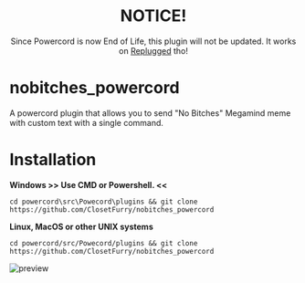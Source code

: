 <h1 align="center"><b>NOTICE!</b></h1>
<p align="center">Since Powercord is now End of Life, this plugin will not be updated. It works on <a href="https://github.com/replugged-org/replugged">Replugged</a> tho!</p>

# nobitches_powercord
A powercord plugin that allows you to send "No Bitches" Megamind meme with custom text with a single command.

# Installation

**Windows >> Use CMD or Powershell. <<**
```
cd powercord\src\Powecord\plugins && git clone https://github.com/ClosetFurry/nobitches_powercord
```

**Linux, MacOS or other UNIX systems**
```
cd powercord/src/Powecord/plugins && git clone https://github.com/ClosetFurry/nobitches_powercord
```

![preview](https://cdn.discordapp.com/attachments/998734447493005313/998735423058755584/DiscordCanary_iHD81lwXEg.gif)
